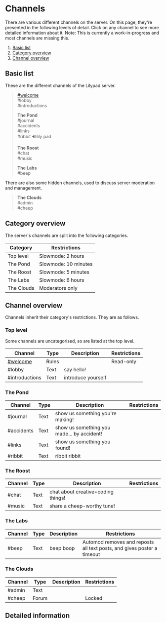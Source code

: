 # Channels

There are various different channels on the server. On this page, they're presented in the following levels of detail. Click on any channel to see more detailed information about it. Note: This is currently a work-in-progress and most channels are missing this.

1. [Basic list](#Basic-list)
2. [Category overview](#Category-overview)
3. [Channel overview](#Channel-overview)

## Basic list

These are the different channels of the Lilypad server.

> [#welcome](channels/welcome.md)<br>
#lobby<br>
#introductions
>    
> **The Pond**<br>
#journal<br>
#accidents<br>
#links<br>
#ribbit
🔊lily pad
> 
> **The Roost**<br>
#chat<br>
#music
> 
> **The Labs**<br>
#beep

There are also some hidden channels, used to discuss server moderation and management.

> **The Clouds**<br>
#admin<br>
#cheep

## Category overview

The server's channels are split into the following categories.

|Category|Restrictions|
|--|--|
|Top level|Slowmode: 2 hours|
|The Pond|Slowmode: 10 minutes|
|The Roost|Slowmode: 5 minutes|
|The Labs|Slowmode: 6 hours|
|The Clouds|Moderators only|

## Channel overview

Channels inherit their category's restrictions. They are as follows.

### Top level

Some channels are uncategorised, so are listed at the top level.

|Channel|Type|Description|Restrictions|
|--|--|--|--|
|[#welcome](channels/welcome.md)|Rules||Read-only|
|#lobby|Text|say hello!||
|#introductions|Text|introduce yourself||

### The Pond

|Channel|Type|Description|Restrictions|
|--|--|--|--|
|#journal|Text|show us something you're making!||
|#accidents|Text|show us something you made... by accident!||
|#links|Text|show us something you found!||
|#ribbit|Text|ribbit ribbit||

### The Roost

|Channel|Type|Description|Restrictions|
|--|--|--|--|
|#chat|Text|chat about creative+coding things!||
|#music|Text|share a cheep-worthy tune!||

### The Labs

|Channel|Type|Description|Restrictions|
|--|--|--|--|
|#beep|Text|beep boop|Automod removes and reposts all text posts, and gives poster a timeout|

### The Clouds

|Channel|Type|Description|Restrictions|
|--|--|--|--|
|#admin|Text|||
|#cheep|Forum||Locked|

## Detailed information


